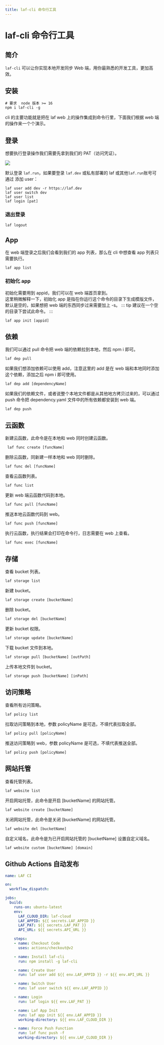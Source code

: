 ```yaml
---
title: laf-cli 命令行工具
---
```


# laf-cli 命令行工具

## 简介

`laf-cli` 可以让你实现本地开发同步 Web 端，用你最熟悉的开发工具，更加高效。

## 安装

```shell
# 要求  node 版本 >= 16
npm i laf-cli -g
```

cli 的主要功能就是把在 laf web 上的操作集成到命令行里，下面我们根据 web 端的操作来一个个演示。

## 登录

想要执行登录操作我们需要先拿到我们的 PAT（访问凭证）。

![](../doc-images/creat-token.png)

默认登录 `laf.run`，如果要登录 `laf.dev` 或私有部署的 laf 或其他`laf.run`账号可通过 添加 user：

```shell
laf user add dev -r https://laf.dev
laf user switch dev
laf user list
laf login [pat]
```

### 退出登录

```shell
laf logout
```

## App

在 web 端登录之后我们会看到我们的 app 列表，那么在 cli 中想查看 app 列表只需要执行。

```shell
laf app list
```

### 初始化 app

初始化需要用到 appid，我们可以在 web 端首页拿到。  
这里稍微解释一下，初始化 app 是指在你运行这个命令的目录下生成模版文件，默认是空的，如果想把 web 端的东西同步过来需要加上 -s。
::: tip
建议在一个空的目录下尝试此命令。
:::

```shell
laf app init [appid]
```

## 依赖

我们可以通过 pull 命令把 web 端的依赖拉到本地，然后 npm i 即可。

```shell
laf dep pull
```

如果我们想添加依赖可以使用 add，注意这里的 add 是在 web 端和本地同时添加这个依赖，添加之后 npm i 即可使用。

```shell
laf dep add [dependencyName]
```

如果我们的依赖文件，或者说整个本地文件都是从其他地方拷贝过来的，可以通过 push 命令把 dependency.yaml 文件中的所有依赖都安装到 web 端。

```shell
laf dep push
```

## 云函数

新建云函数，此命令是在本地和 web 同时创建云函数。

```shell
 laf func create [funcName]
```

删除云函数，同新建一样本地和 web 同时删除。

```shell
laf func del [funcName]
```

查看云函数列表。

```shell
laf func list
```

更新 web 端云函数代码到本地。

```shell
laf func pull [funcName] 
```

推送本地云函数代码到 web。

```shell
laf func push [funcName] 
```

执行云函数，执行结果会打印在命令行，日志需要在 web 上查看。

```shell
laf func exec [funcName]
```

## 存储

查看 bucket 列表。

```shell
laf storage list
```

新建 bucket。

```shell
laf storage create [bucketName]
```

删除 bucket。

```shell
laf storage del [bucketName]
```

更新 bucket 权限。

```shell
laf storage update [bucketName]
```

下载 bucket 文件到本地。

```shell
laf storage pull [bucketName] [outPath]
```

上传本地文件到 bucket。

```shell
laf storage push [bucketName] [inPath]
```

## 访问策略

查看所有访问策略。

```shell
laf policy list
```

拉取访问策略到本地，参数 policyName 是可选，不填代表拉取全部。

```shell
laf policy pull [policyName] 
```

推送访问策略到 web，参数 policyName 是可选，不填代表推送全部。

```shell
laf policy push [policyName]
```

## 网站托管

查看托管列表。

```shell
laf website list
```

开启网站托管，此命令是开启 [bucketName] 的网站托管。

```shell
laf website create [bucketName]
```

关闭网站托管，此命令是关闭 [bucketName] 的网站托管。

```shell
laf website del [bucketName]
```

自定义域名，此命令是为已开启网站托管的 [bucketName] 设置自定义域名。

```shell
laf website custom [bucketName] [domain]
```

## Github Actions 自动发布

```yaml
name: LAF CI

on: 
  workflow_dispatch:

jobs:
  build:
    runs-on: ubuntu-latest
    env:
      LAF_CLOUD_DIR: laf-cloud
      LAF_APPID: ${{ secrets.LAF_APPID }}
      LAF_PAT: ${{ secrets.LAF_PAT }}
      API_URL: ${{ secrets.API_URL }}

    steps:
    - name: Checkout Code
      uses: actions/checkout@v2

    - name: Install laf-cli
      run: npm install -g laf-cli

    - name: Create User
      run: laf user add ${{ env.LAF_APPID }} -r ${{ env.API_URL }}

    - name: Switch User
      run: laf user switch ${{ env.LAF_APPID }}

    - name: Login 
      run: laf login ${{ env.LAF_PAT }}

    - name: Laf App Init
      run: laf app init ${{ env.LAF_APPID }}
      working-directory: ${{ env.LAF_CLOUD_DIR }}

    - name: Force Push Function 
      run: laf func push -f
      working-directory: ${{ env.LAF_CLOUD_DIR }}
```
